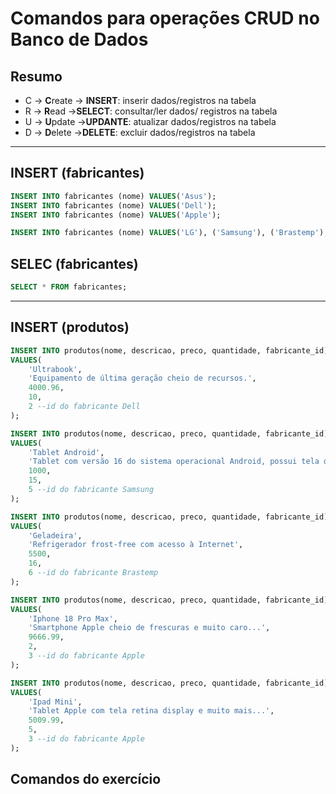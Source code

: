 # Comandos para operações CRUD no Banco de Dados

## Resumo

- C -> **C**reate       -> **INSERT**: inserir dados/registros na tabela
- R -> **R**ead         ->**SELECT**: consultar/ler dados/ registros na tabela
- U -> **U**pdate       ->**UPDANTE**: atualizar dados/registros na tabela
- D -> **D**elete       ->**DELETE**: excluir dados/registros na tabela

---

## INSERT (fabricantes)

```sql
INSERT INTO fabricantes (nome) VALUES('Asus');
INSERT INTO fabricantes (nome) VALUES('Dell');
INSERT INTO fabricantes (nome) VALUES('Apple');

INSERT INTO fabricantes (nome) VALUES('LG'), ('Samsung'), ('Brastemp');


```

## SELEC (fabricantes)

```sql
SELECT * FROM fabricantes;
```

---

## INSERT (produtos)

```sql
INSERT INTO produtos(nome, descricao, preco, quantidade, fabricante_id)
VALUES(
    'Ultrabook', 
    'Equipamento de última geração cheio de recursos.',
    4000.96,
    10,
    2 --id do fabricante Dell
);

INSERT INTO produtos(nome, descricao, preco, quantidade, fabricante_id)
VALUES(
    'Tablet Android', 
    'Tablet com versão 16 do sistema operacional Android, possui tela de 10 podegadas e armazenamento de 128 GB.',
    1000,
    15,
    5 --id do fabricante Samsung
);

INSERT INTO produtos(nome, descricao, preco, quantidade, fabricante_id)
VALUES(
    'Geladeira', 
    'Refrigerador frost-free com acesso à Internet',
    5500,
    16,
    6 --id do fabricante Brastemp
);

INSERT INTO produtos(nome, descricao, preco, quantidade, fabricante_id)
VALUES(
    'Iphone 18 Pro Max', 
    'Smartphone Apple cheio de frescuras e muito caro...',
    9666.99,
    2,
    3 --id do fabricante Apple
);

INSERT INTO produtos(nome, descricao, preco, quantidade, fabricante_id)
VALUES(
    'Ipad Mini', 
    'Tablet Apple com tela retina display e muito mais...',
    5009.99,
    5,
    3 --id do fabricante Apple
);
```

## Comandos do exercício

